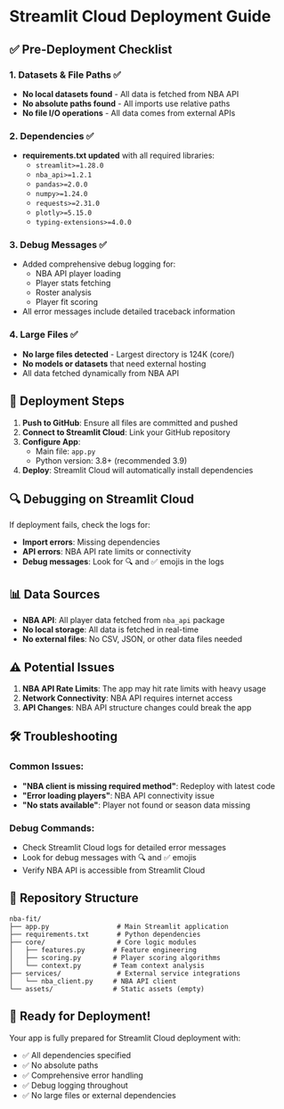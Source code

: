 # Streamlit Cloud Deployment Guide

## ✅ Pre-Deployment Checklist

### 1. **Datasets & File Paths** ✅
- **No local datasets found** - All data is fetched from NBA API
- **No absolute paths found** - All imports use relative paths
- **No file I/O operations** - All data comes from external APIs

### 2. **Dependencies** ✅
- **requirements.txt updated** with all required libraries:
  - `streamlit>=1.28.0`
  - `nba_api>=1.2.1`
  - `pandas>=2.0.0`
  - `numpy>=1.24.0`
  - `requests>=2.31.0`
  - `plotly>=5.15.0`
  - `typing-extensions>=4.0.0`

### 3. **Debug Messages** ✅
- Added comprehensive debug logging for:
  - NBA API player loading
  - Player stats fetching
  - Roster analysis
  - Player fit scoring
- All error messages include detailed traceback information

### 4. **Large Files** ✅
- **No large files detected** - Largest directory is 124K (core/)
- **No models or datasets** that need external hosting
- All data fetched dynamically from NBA API

## 🚀 Deployment Steps

1. **Push to GitHub**: Ensure all files are committed and pushed
2. **Connect to Streamlit Cloud**: Link your GitHub repository
3. **Configure App**: 
   - Main file: `app.py`
   - Python version: 3.8+ (recommended 3.9)
4. **Deploy**: Streamlit Cloud will automatically install dependencies

## 🔍 Debugging on Streamlit Cloud

If deployment fails, check the logs for:
- **Import errors**: Missing dependencies
- **API errors**: NBA API rate limits or connectivity
- **Debug messages**: Look for 🔍 and ✅ emojis in the logs

## 📊 Data Sources

- **NBA API**: All player data fetched from `nba_api` package
- **No local storage**: All data is fetched in real-time
- **No external files**: No CSV, JSON, or other data files needed

## ⚠️ Potential Issues

1. **NBA API Rate Limits**: The app may hit rate limits with heavy usage
2. **Network Connectivity**: NBA API requires internet access
3. **API Changes**: NBA API structure changes could break the app

## 🛠️ Troubleshooting

### Common Issues:
- **"NBA client is missing required method"**: Redeploy with latest code
- **"Error loading players"**: NBA API connectivity issue
- **"No stats available"**: Player not found or season data missing

### Debug Commands:
- Check Streamlit Cloud logs for detailed error messages
- Look for debug messages with 🔍 and ✅ emojis
- Verify NBA API is accessible from Streamlit Cloud

## 📁 Repository Structure
```
nba-fit/
├── app.py                 # Main Streamlit application
├── requirements.txt       # Python dependencies
├── core/                  # Core logic modules
│   ├── features.py       # Feature engineering
│   ├── scoring.py        # Player scoring algorithms
│   └── context.py        # Team context analysis
├── services/              # External service integrations
│   └── nba_client.py     # NBA API client
└── assets/               # Static assets (empty)
```

## 🎯 Ready for Deployment!

Your app is fully prepared for Streamlit Cloud deployment with:
- ✅ All dependencies specified
- ✅ No absolute paths
- ✅ Comprehensive error handling
- ✅ Debug logging throughout
- ✅ No large files or external dependencies

